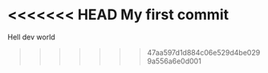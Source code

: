 <<<<<<< HEAD
My first commit
=======
Hell dev world 
>>>>>>> 47aa597d1d884c06e529d4be0299a556a6e0d001
